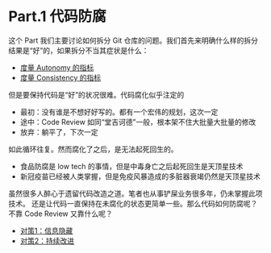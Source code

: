 # Part.1 代码防腐

这个 Part 我们主要讨论如何拆分 Git 仓库的问题。我们首先来明确什么样的拆分结果是“好”的，如果拆分不当其症状是什么：

* [度量 Autonomy 的指标](./AutonomyMetrics.md)
* [度量 Consistency 的指标](./ConsistencyMetrics.md)

但是要保持代码是“好”的状况很难。代码腐化似乎注定的

* 最初：没有谁是不想好好写的。都有一个宏伟的规划，这次一定
* 途中：Code Review 如同“堂吉诃德”一般，根本架不住大批量大批量的修改
* 放弃：躺平了，下次一定

如此循环往复。然而腐化了之后，是无法起死回生的。

* 食品防腐是 low tech 的事情，但是中毒身亡之后起死回生是天顶星技术
* 新冠疫苗已经被人类掌握，但是免疫风暴造成的多脏器衰竭仍然是天顶星技术

虽然很多人醉心于遗留代码改造之道。笔者也从事铲屎业务很多年，仍未掌握此项技术。
还是让代码一直保持在未腐化的状态更简单一些。那么代码如何防腐呢？不靠 Code Review 又靠什么呢？

* [对策1：信息隐藏](./InformationHiding/README.md)
* [对策2：持续改进](./Consensus.md)